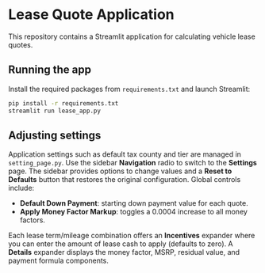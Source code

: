 # Lease Quote Application

This repository contains a Streamlit application for calculating vehicle lease quotes.

## Running the app

Install the required packages from `requirements.txt` and launch Streamlit:

```bash
pip install -r requirements.txt
streamlit run lease_app.py
```

## Adjusting settings

Application settings such as default tax county and tier are managed in
`setting_page.py`. Use the sidebar **Navigation** radio to switch to the
**Settings** page.
The sidebar provides options to change values and a **Reset to Defaults** button
that restores the original configuration. Global controls include:

- **Default Down Payment**: starting down payment value for each quote.
- **Apply Money Factor Markup**: toggles a 0.0004 increase to all money factors.

Each lease term/mileage combination offers an **Incentives** expander where you
can enter the amount of lease cash to apply (defaults to zero). A **Details**
expander displays the money factor, MSRP, residual value, and payment formula
components.
